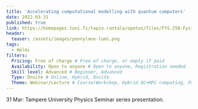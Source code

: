 ```yaml
---
title: 'Accelerating computational modelling with quantum computers'
date: 2022-03-31
published: true
link: https://homepages.tuni.fi/tapio.rantala/opetus/files/FYS.250-Fysiikan.seminaari/schedule.21-22.txt
header:
  teaser: /assets/images/pennylane-lumi.png
tags:
  - Helmi
filters:
  Pricing: Free of charge # Free of charge, or empty if paid
  Availability: Open to anyone # Open to anyone, Registration needed
  Skill level: Advanced # Beginner, Advanced
  Type: Onsite # Online, Hybrid, Onsite
  Theme: Webinar/Lecture # Course/Workshop, Hybrid QC+HPC computing, Programming, Webinar/Lecture
---
```

31 Mar: Tampere University Physics Seminar series presentation.
